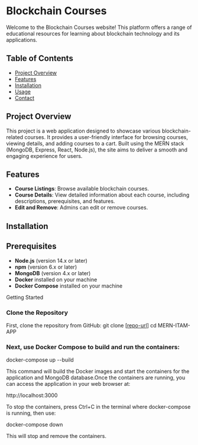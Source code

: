 # Blockchain Courses

Welcome to the Blockchain Courses website! This platform offers a range of educational resources for learning about blockchain technology and its applications.

## Table of Contents

- [Project Overview](#project-overview)
- [Features](#features)
- [Installation](#installation)
- [Usage](#usage)
- [Contact](#contact)

## Project Overview

This project is a web application designed to showcase various blockchain-related courses. It provides a user-friendly interface for browsing courses, viewing details, and adding courses to a cart. Built using the MERN stack (MongoDB, Express, React, Node.js), the site aims to deliver a smooth and engaging experience for users.

## Features

- **Course Listings**: Browse available blockchain courses.
- **Course Details**: View detailed information about each course, including descriptions, prerequisites, and features.
- **Edit and Remove**: Admins can edit or remove courses.

## Installation
## Prerequisites
- **Node.js** (version 14.x or later)
- **npm** (version 6.x or later)
- **MongoDB** (version 4.x or later)
- **Docker** installed on your machine
- **Docker Compose** installed on your machine

 Getting Started

### Clone the Repository

First, clone the repository from GitHub:
git clone [[repo-url](https://github.com/Neethu-Muthu/KBA-COURSE-DOCKER.git)]
cd MERN-ITAM-APP

### Next, use Docker Compose to build and run the containers:

docker-compose up --build

This command will build the Docker images and start the containers for the application and MongoDB database.Once the containers are running, you can access the application in your web browser at: 

http://localhost:3000

To stop the containers, press Ctrl+C in the terminal where docker-compose is running, then use:

docker-compose down

This will stop and remove the containers.

